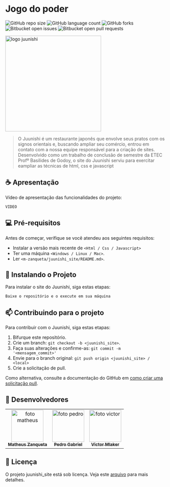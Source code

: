 # Jogo do poder

![GitHub repo size](https://img.shields.io/github/repo-size/m-zanqueta/get_out?style=for-the-badge)
![GitHub language count](https://img.shields.io/github/languages/count/m-zanqueta/get_out?style=for-the-badge)
![GitHub forks](https://img.shields.io/github/forks/m-zanqueta/get_out?style=for-the-badge)
![Bitbucket open issues](https://img.shields.io/bitbucket/issues/m-zanqueta/get_out?style=for-the-badge)
![Bitbucket open pull requests](https://img.shields.io/bitbucket/pr-raw/m-zanqueta/get_out?style=for-the-badge)

<img src="https://github.com/user-attachments/assets/37d4eefc-0101-4036-a68d-215c7ba27d30" width="300px;" alt="logo juunishi"/><br>


> O Juunishi é um restaurante japonês que envolve seus pratos com os signos orientais e, buscando ampliar seu comércio, entrou em contato
> com a nossa equipe responsável para a criação de sites. Desenvolvido como um trabalho de conclusão de semestre da ETEC Profº Basilides
> de Godoy, o site do Juunishi serviu para exercitar eampliar as técnicas de html, css e javascript

## ☕ Apresentação

Vídeo de apresentação das funcionalidades do projeto:

```
VIDEO
```

## 💻 Pré-requisitos

Antes de começar, verifique se você atendeu aos seguintes requisitos:

- Instalar a versão mais recente de `<Html / Css / Javascript>`
- Ter uma máquina `<Windows / Linux / Mac>`.
- Ler `<m-zanqueta/juunishi_site/README.md>`.

## 🚀 Instalando o Projeto

Para instalar o site do Juunishi, siga estas etapas:

```
Baixe o repositório e o execute em sua máquina
```

## 📫 Contribuindo para o projeto

Para contribuir com o Juunishi, siga estas etapas:

1. Bifurque este repositório.
2. Crie um branch: `git checkout -b <juunishi_site>`.
3. Faça suas alterações e confirme-as: `git commit -m '<mensagem_commit>'`
4. Envie para o branch original: `git push origin <juunishi_site> / <local>`
5. Crie a solicitação de pull.

Como alternativa, consulte a documentação do GitHub em [como criar uma solicitação pull](https://help.github.com/en/github/collaborating-with-issues-and-pull-requests/creating-a-pull-request).

## 🤝 Desenvolvedores

<table>
  <tr>
    <td align="center">
      <a href="https://github.com/m-zanqueta" title="link matheus">
        <img src="https://avatars.githubusercontent.com/u/164265012?v=4" width="100px;" alt="foto matheus"/><br>
        <sub>
          <b>Matheus Zanqueta</b>
        </sub>
      </a>
    </td>
      <td align="center">
      <a href="https://github.com/pbielz" title="link pedrok">
        <img src="https://avatars.githubusercontent.com/u/142752191?v=4" width="100px;" alt="foto pedro"/><br>
        <sub>
          <b>Pedro Gabriel</b>
        </sub>
      </a>
    </td>
      <td align="center">
      <a href="https://github.com/victormlaker" title="foto victor">
        <img src="https://avatars.githubusercontent.com/u/137333821?v=4" width="100px;" alt="foto victor"/><br>
        <sub>
          <b>Victor Mlaker</b>
        </sub>
      </a>
    </td>
  </tr>
</table>


## 📝 Licença

O projeto juunishi_site está sob licença. Veja este [arquivo](LICENSE.md) para mais detalhes. 
